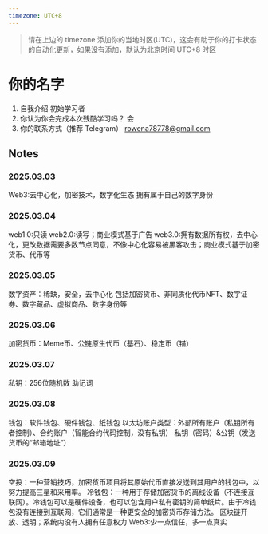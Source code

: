 ```yaml
---
timezone: UTC+8
---
```


> 请在上边的 timezone 添加你的当地时区(UTC)，这会有助于你的打卡状态的自动化更新，如果没有添加，默认为北京时间 UTC+8 时区


# 你的名字

1. 自我介绍 初始学习者
2. 你认为你会完成本次残酷学习吗？ 会
3. 你的联系方式（推荐 Telegram） rowena78778@gmail.com

## Notes

<!-- Content_START -->

### 2025.03.03

Web3:去中心化，加密技术，数字化生态
拥有属于自己的数字身份

### 2025.03.04
web1.0:只读
web2.0:读写；商业模式基于广告
web3.0:拥有数据所有权，去中心化，更改数据需要多数节点同意，不像中心化容易被黑客攻击；商业模式基于加密货币、代币等

### 2025.03.05
数字资产：稀缺，安全，去中心化
包括加密货币、非同质化代币NFT、数字证券、数字藏品、虚拟商品、数字身份等

### 2025.03.06
加密货币：Meme币、公链原生代币（基石）、稳定币（锚）

### 2025.03.07
私钥：256位随机数
助记词

### 2025.03.08
钱包：软件钱包、硬件钱包、纸钱包
以太坊账户类型：外部所有账户（私钥所有者控制）、合约账户（智能合约代码控制，没有私钥）
私钥（密码）&公钥（发送货币的“邮箱地址”）

### 2025.03.09
空投：一种营销技巧，加密货币项目将其原始代币直接发送到其用户的钱包中，以努力提高三星和采用率。
冷钱包：一种用于存储加密货币的离线设备（不连接互联网）。冷钱包可以是硬件设备，也可以包含用户私有密钥的简单纸片。由于冷钱包没有连接到互联网，它们通常是一种更安全的加密货币存储方法。
区块链开放、透明；系统内没有人拥有任意权力
Web3:少一点信任，多一点真实

<!-- Content_END -->
